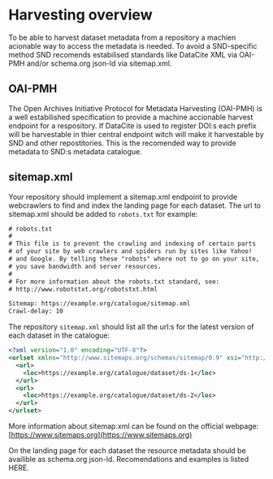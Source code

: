 # Harvesting overview

To be able to harvest dataset metadata from a repository a machien acionable way to access the metadata is needed.
To avoid a SND-specific method SND recomends estabilised standards like DataCite XML via OAI-PMH and/or schema.org json-ld via sitemap.xml.

## OAI-PMH
The Open Archives Initiative Protocol for Metadata Harvesting (OAI-PMH) is a well estabilished specification to provide a machine accionable harvest endpoint for a respository. If DataCite is used to register DOI:s each prefix will be harvestable in thier central endpoint witch will make it harvestable by SND and other repostitories.
This is the recomended way to provide metadata to SND:s metadata catalogue.


## sitemap.xml

Your repository should implement a sitemap.xml endpoint to provide webcrawlers to find and index the landing page for each dataset. The url to sitemap.xml should be added to `robots.txt` for example:

```txt
# robots.txt
#
# This file is to prevent the crawling and indexing of certain parts
# of your site by web crawlers and spiders run by sites like Yahoo!
# and Google. By telling these "robots" where not to go on your site,
# you save bandwidth and server resources.
#
# For more information about the robots.txt standard, see:
# http://www.robotstxt.org/robotstxt.html

Sitemap: https://example.org/catalogue/sitemap.xml
Crawl-delay: 10
```

The repository `sitemap.xml` should list all the url:s for the latest version of each dataset in the catalogue:

```xml
<?xml version="1.0" encoding="UTF-8"?>
<urlset xmlns="http://www.sitemaps.org/schemas/sitemap/0.9" xsi="http://www.w3.org/2001/XMLSchema-instance" schemaLocation="http://www.sitemaps.org/schemas/sitemap/0.9 http://www.sitemaps.org/schemas/sitemap/0.9/sitemap.xsd">
  <url>
    <loc>https://example.org/catalogue/dataset/ds-1</loc>
  </url>
  <url>
    <loc>https://example.org/catalogue/dataset/ds-2</loc>
  </url>
</urlset>
```
More information about sitemap.xml can be found on the official webpage: [https://www.sitemaps.org](https://www.sitemaps.org)

On the landing page for each dataset the resource metadata should be availible as schema.org json-ld.
Recomendations and examples is listed HERE.